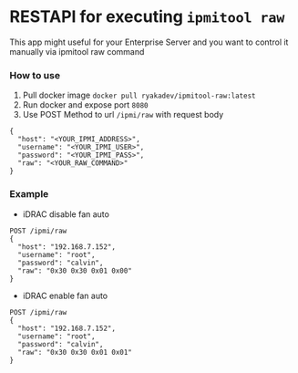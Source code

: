 # RESTAPI for executing `ipmitool raw`

This app might useful for your Enterprise Server and you want to control it manually via ipmitool raw command

### How to use 
1. Pull docker image `docker pull ryakadev/ipmitool-raw:latest`
2. Run docker and expose port `8080`
3. Use POST Method to url `/ipmi/raw` with request body
```
{
  "host": "<YOUR_IPMI_ADDRESS>",
  "username": "<YOUR_IPMI_USER>",
  "password": "<YOUR_IPMI_PASS>",
  "raw": "<YOUR_RAW_COMMAND>"
}
```

### Example
- iDRAC disable fan auto

```
POST /ipmi/raw
{
  "host": "192.168.7.152",
  "username": "root",
  "password": "calvin",
  "raw": "0x30 0x30 0x01 0x00"
}
```
- iDRAC enable fan auto

```
POST /ipmi/raw
{
  "host": "192.168.7.152",
  "username": "root",
  "password": "calvin",
  "raw": "0x30 0x30 0x01 0x01"
}
```